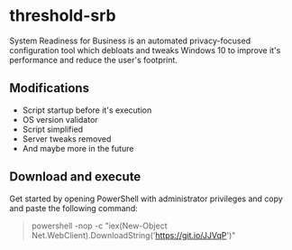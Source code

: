 # threshold-srb
System Readiness for Business is an automated privacy-focused configuration tool which debloats and tweaks Windows 10 to improve it's performance and reduce the user's footprint.

## Modifications
* Script startup before it's execution
* OS version validator
* Script simplified
* Server tweaks removed
* And maybe more in the future

## Download and execute
Get started by opening PowerShell with administrator privileges and copy and paste the following command:
> powershell -nop -c "iex(New-Object Net.WebClient).DownloadString('https://git.io/JJVqP')"
